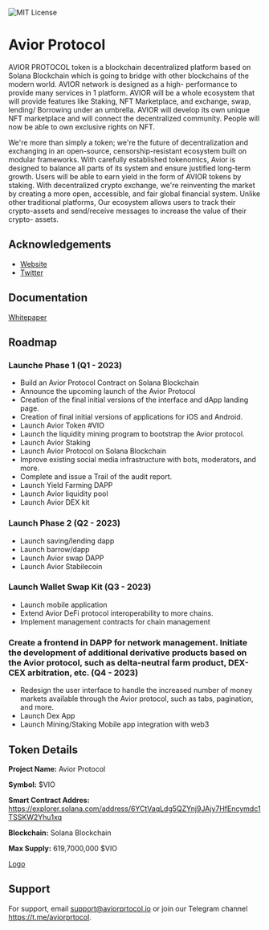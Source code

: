 
![MIT License](https://img.shields.io/badge/Avior%20Protocol-High--Powered%20Multi--Chain%20Protocol-red)


# Avior Protocol

AVIOR PROTOCOL token is a blockchain decentralized platform based on Solana Blockchain which is going to bridge with other blockchains of the modern world. AVIOR network is designed as a high- performance to provide many services in 1 platform. AVIOR will be a whole ecosystem that will provide features like Staking, NFT Marketplace, and exchange, swap, lending/ Borrowing under an umbrella. AVIOR will develop its own unique NFT marketplace and will connect the decentralized community. People will now be able to own exclusive rights on NFT.

We're more than simply a token; we're the future of decentralization and exchanging in an open-source, censorship-resistant ecosystem built on modular frameworks. With carefully established tokenomics, Avior is designed to balance all parts of its system and ensure justified long-term growth. Users will be able to earn yield in the form of AVIOR tokens by staking. With decentralized crypto exchange, we're reinventing the market by creating a more open, accessible, and fair global financial system. Unlike other traditional platforms, Our ecosystem allows users to track their crypto-assets and send/receive messages to increase the value of their crypto- assets.

 
## Acknowledgements

 - [Website](https://aviorprotocol.org)
 - [Twitter](https://twitter.com/aviorprotocol)


## Documentation

[Whitepaper](https://drive.google.com/file/d/10ENPEAb43lM_oA-W6Ebf-D6spFU1IjY9/view?usp=sharing&utm_campaign=Weekly%20newsletter%20of%20Avior%20Protocol&utm_medium=email&utm_source=Revue%20newsletter)


## Roadmap

### Launche Phase 1 (Q1 - 2023)
- Build an Avior Protocol Contract on Solana Blockchain
- Announce the upcoming launch of the Avior Protocol
- Creation of the final initial versions of the interface and dApp landing page.
- Creation of final initial versions of applications for iOS and Android.
- Launch Avior Token #VIO
- Launch the liquidity mining program to bootstrap the Avior protocol.
- Launch Avior Staking 
- Launch Avior Protocol on Solana Blockchain
- Improve existing social media infrastructure with bots, moderators, and more.
- Complete and issue a Trail of the audit report.
- Launch Yield Farming DAPP
- Launch Avior liquidity pool
- Launch Avior DEX kit

### Launch Phase 2 (Q2 - 2023)

- Launch saving/lending dapp
- Launch barrow/dapp
- Launch Avior swap DAPP
- Launch Avior Stabilecoin 

### Launch Wallet Swap Kit (Q3 - 2023)

- Launch mobile application
- Extend Avior DeFi protocol interoperability to more chains.
- Implement management contracts for chain management 

### Create a frontend in DAPP for network management. Initiate the development of additional derivative products based on the Avior protocol, such as delta-neutral farm product, DEX-CEX arbitration, etc. (Q4 - 2023)

- Redesign the user interface to handle the increased number of money markets available through the Avior protocol, such as tabs, pagination, and more.
- Launch Dex App
- Launch Mining/Staking Mobile app integration with web3 
## Token Details

**Project Name:** Avior Protocol

**Symbol:** $VIO

**Smart Contract Addres:** https://explorer.solana.com/address/6YCtVaqLdg5QZYnj9JAjy7HfEncymdc1TSSKW2Yhu1xq

**Blockchain:** Solana Blockchain

**Max Supply:** 619,7000,000 $VIO


[Logo](https://drive.google.com/file/d/1SmtZt8NZx-atFvyy-nFcyjxYja2KBzLp/view?usp=sharing)




## Support

For support, email support@aviorprtocol.io or join our Telegram channel https://t.me/aviorprtocol.


